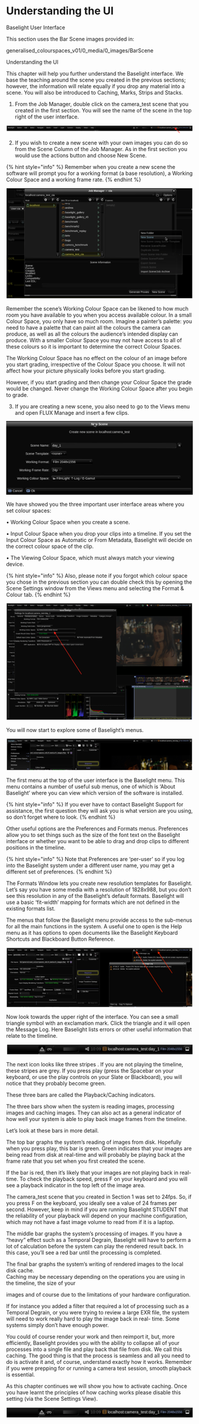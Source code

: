 # Understanding the UI

Baselight User Interface

This section uses the Bar Scene images provided in:

generalised\_colourspaces\_v01/0\_media/0\_images/BarScene

Understanding the UI

This chapter will help you further understand the Baselight interface. We base the teaching around the scene you created in the previous sections; however, the information will relate equally if you drop any material into a scene. You will also be introduced to Caching, Marks, Strips and Stacks.

1. From the Job Manager, double click on the camera\_test scene that you created in the first section. You will see the name of the scene in the top right of the user interface.

![Image 66. The Baselight menu bar, which appears at the top of the Baselight user interface. In the screengrab the camera\_test:day\_1 scene is open, as is indicated at the top right corner of the interface.](../.gitbook/assets/2021-10-07-23.06.29.png)

2. If you wish to create a new scene with your own images you can do so from the Scene Column of the Job Manager. As in the first section you would use the actions button and choose New Scene.

{% hint style="info" %}
Remember when you create a new scene the software will prompt you for a working format \(a base resolution\), a Working Colour Space and a working frame rate.
{% endhint %}

![Image 67. New Scene Window - when right-clicking on third column, a new menu opens giving the option to select New Scene \(highlighted in blue\).](../.gitbook/assets/2021-10-07-23.07.28.png)

Remember the scene’s Working Colour Space can be likened to how much room you have available to you when you access available colour. In a small Colour Space, you only have so much room. Imagine a painter’s palette: you need to have a palette that can paint all the colours the camera can produce, as well as all the colours the audience’s intended display can produce. With a smaller Colour Space you may not have access to all of these colours so it is important to determine the correct Colour Spaces.

The Working Colour Space has no effect on the colour of an image before you start grading, irrespective of the Colour Space you choose. It will not affect how your picture physically looks before you start grading.


However, if you start grading and then change your Colour Space the grade would be changed. Never change the Working Colour Space after you begin to grade.

3. If you are creating a new scene, you also need to go to the Views menu and open FLUX Manage and insert a few clips.

![Image 68. New Scene window](../.gitbook/assets/2021-10-07-23.09.17.png)


We have showed you the three important user interface areas where you set colour spaces:

• Working Colour Space when you create a scene.

• Input Colour Space when you drop your clips into a timeline. If you set the Input Colour Space as Automatic or From Metadata, Baselight will decide on the correct colour space of the clip.

• The Viewing Colour Space, which must always match your viewing device.

{% hint style="info" %}
Also, please note if you forgot which colour space you chose in the previous section you can double check this by opening the Scene Settings window from the Views menu and selecting the Format & Colour tab.
{% endhint %}

![Image 69. Scene Settings window. In the Format &amp; Colour tab, we can see the currently selected Working Colour Space.](../.gitbook/assets/2021-10-07-23.10.11.png)

You will now start to explore some of Baselight’s menus.

![Image 70. Baselight menu. Select Release History to read about changes and bug fixes to Baselight.](../.gitbook/assets/2021-10-07-23.12.31.png)

The first menu at the top of the user interface is the Baselight menu. This menu contains a number of useful sub menus, one of which is ‘About Baselight’ where you can view which version of the software is installed.


{% hint style="info" %}
If you ever have to contact Baselight Support for assistance, the first question they will ask you is what version are you using, so don’t forget where to look.
{% endhint %}


Other useful options are the Preferences and Formats menus. Preferences allow you to set things such as the size of the font text on the Baselight interface or whether you want to be able to drag and drop clips to different positions in the timeline.


{% hint style="info" %}
Note that Preferences are ‘per-user’ so if you log into the Baselight system under a different user name, you may get a different set of preferences.
{% endhint %}

The Formats Window lets you create new resolution templates for Baselight. Let’s say you have some media with a resolution of 1828x988, but you don’t see this resolution in any of the Baselight’s default formats. Baselight will use a basic ‘fit-width’ mapping for formats which are not defined in the existing formats list.

The menus that follow the Baselight menu provide access to the sub-menus for all the main functions in the system. A useful one to open is the Help menu as it has options to open documents like the Baselight Keyboard Shortcuts and Blackboard Button Reference.

![Image 71. Message Log window. The large arrow points to the message log indicator; the smaller arrow points to the playback/caching indicators.](../.gitbook/assets/2021-10-07-23.13.14.png)



Now look towards the upper right of the interface. You can see a small triangle symbol with an exclamation mark. Click the triangle and it will open the Message Log. Here Baselight lists errors or other useful information that relate to the timeline.

![Image 72. Top right corner of the menu bar.](../.gitbook/assets/2021-10-07-23.14.30.png)



The next icon looks like three stripes . If you are not playing the timeline, these stripes are grey. If you press play \(press the Spacebar on your keyboard, or use the play controls on your Slate or Blackboard\), you will notice that they probably become green.

These three bars are called the Playback/Caching indicators.

The three bars show when the system is reading images, processing images and caching images. They can also act as a general indicator of how well your system is able to play back image frames from the timeline.

Let’s look at these bars in more detail.

The top bar graphs the system’s reading of images from disk. Hopefully when you press play, this bar is green. Green indicates that your images are being read from disk at real-time and will probably be playing back at the frame rate that you set when you first created the scene.

If the bar is red, then it’s likely that your images are not playing back in real-time. To check the playback speed, press F on your keyboard and you will see a playback indicator in the top left of the image area.

The camera\_test scene that you created in Section 1 was set to 24fps. So, if you press F on the keyboard, you ideally see a value of 24 frames per second. However, keep in mind if you are running Baselight STUDENT that the reliability of your playback will depend on your machine configuration, which may not have a fast image volume to read from if it is a laptop.

The middle bar graphs the system’s processing of images. If you have a “heavy” effect such as a Temporal Degrain, Baselight will have to perform a lot of calculation before the system can play the rendered result back. In this case, you’ll see a red bar until the processing is completed.

The final bar graphs the system’s writing of rendered images to the local disk cache.  
Caching may be necessary depending on the operations you are using in the timeline, the size of your

images and of course due to the limitations of your hardware configuration.

If for instance you added a filter that required a lot of processing such as a Temporal Degrain, or you were trying to review a large EXR file, the system will need to work really hard to play the image back in real- time. Some systems simply don’t have enough power.

You could of course render your work and then reimport it, but, more efficiently, Baselight provides you with the ability to collapse all of your processes into a single file and play back that file from disk. We call this caching. The good thing is that the process is seamless and all you need to do is activate it and, of course, understand exactly how it works. Remember if you were prepping for or running a camera test session, smooth playback is essential.

As this chapter continues we will show you how to activate caching. Once you have learnt the principles of how caching works please disable this setting \(via the Scene Settings View\).

![](../.gitbook/assets/2021-10-07-23.14.13.png)


